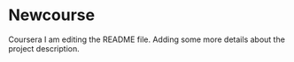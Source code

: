 # Newcourse
Coursera
I am editing the README file. Adding some more details about the project description.

